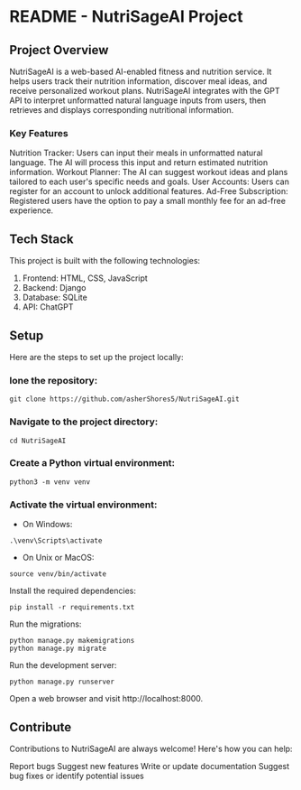 # README - NutriSageAI Project
## Project Overview
NutriSageAI is a web-based AI-enabled fitness and nutrition service. It helps users track their nutrition information, discover meal ideas, and receive personalized workout plans. NutriSageAI integrates with the GPT API to interpret unformatted natural language inputs from users, then retrieves and displays corresponding nutritional information.

### Key Features
Nutrition Tracker: Users can input their meals in unformatted natural language. The AI will process this input and return estimated nutrition information.
Workout Planner: The AI can suggest workout ideas and plans tailored to each user's specific needs and goals.
User Accounts: Users can register for an account to unlock additional features.
Ad-Free Subscription: Registered users have the option to pay a small monthly fee for an ad-free experience.

## Tech Stack
This project is built with the following technologies:

1. Frontend: HTML, CSS, JavaScript
2. Backend: Django
3. Database: SQLite
4. API: ChatGPT

## Setup
Here are the steps to set up the project locally:

### lone the repository:
```
git clone https://github.com/asherShores5/NutriSageAI.git
```

### Navigate to the project directory:
```
cd NutriSageAI
```

### Create a Python virtual environment:
```
python3 -m venv venv
```

### Activate the virtual environment:
- On Windows:
```
.\venv\Scripts\activate
```
- On Unix or MacOS:
```
source venv/bin/activate
```
Install the required dependencies:
```
pip install -r requirements.txt
```

Run the migrations:
```
python manage.py makemigrations
python manage.py migrate
```

Run the development server:
```
python manage.py runserver
```

Open a web browser and visit http://localhost:8000.

## Contribute
Contributions to NutriSageAI are always welcome! Here's how you can help:

Report bugs
Suggest new features
Write or update documentation
Suggest bug fixes or identify potential issues
